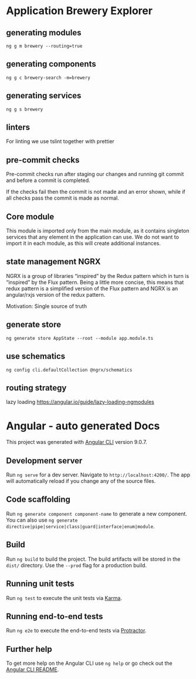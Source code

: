 # Application Brewery Explorer

## generating modules

`ng g m brewery --routing=true`

## generating components

`ng g c brewery-search -m=brewery`

## generating services

`ng g s brewery`

## linters

For linting we use tslint together with prettier

## pre-commit checks

Pre-commit checks run after staging our changes and running git commit and before a commit is completed.

If the checks fail then the commit is not made and an error shown, while if all checks pass the commit is made as normal.

## Core module

This module is imported only from the main module, as it contains singleton services that any element in the application can use. We do not want to import it in each module, as this will create additional instances.

## state management NGRX

NGRX is a group of libraries “inspired” by the Redux pattern which in turn is “inspired” by the Flux pattern. Being a little more concise, this means that redux pattern is a simplified version of the Flux pattern and NGRX is an angular/rxjs version of the redux pattern.

Motivation: Single source of truth

## generate store

`ng generate store AppState --root --module app.module.ts`

## use schematics

`ng config cli.defaultCollection @ngrx/schematics`

## routing strategy

lazy loading
https://angular.io/guide/lazy-loading-ngmodules

# Angular - auto generated Docs

This project was generated with [Angular CLI](https://github.com/angular/angular-cli) version 9.0.7.

## Development server

Run `ng serve` for a dev server. Navigate to `http://localhost:4200/`. The app will automatically reload if you change any of the source files.

## Code scaffolding

Run `ng generate component component-name` to generate a new component. You can also use `ng generate directive|pipe|service|class|guard|interface|enum|module`.

## Build

Run `ng build` to build the project. The build artifacts will be stored in the `dist/` directory. Use the `--prod` flag for a production build.

## Running unit tests

Run `ng test` to execute the unit tests via [Karma](https://karma-runner.github.io).

## Running end-to-end tests

Run `ng e2e` to execute the end-to-end tests via [Protractor](http://www.protractortest.org/).

## Further help

To get more help on the Angular CLI use `ng help` or go check out the [Angular CLI README](https://github.com/angular/angular-cli/blob/master/README.md).
